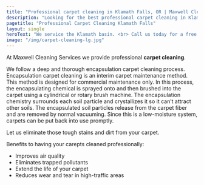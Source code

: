 ```yaml
---
title: "Professional carpet cleaning in Klamath Falls, OR | Maxwell Cleaning Services"
description: "Looking for the best professional carpet cleaning in Klamath falls, OR? Give us a call today for a free quote."
pagetitle: "Professional Carpet Cleaning Klamath Falls"
layout: single
heroText: "We service the Klamath basin. <br> Call us today for a free quote!"
image: "/img/carpet-cleaning-lg.jpg"
---
```


At Maxwell Cleaning Services we provide professional **carpet cleaning**.

We follow a deep and thorough encapsulation carpet cleaning process. Encapsulation carpet cleaning is an interim carpet maintenance method. This method is designed for commercial maintenance only. In this process, the encapsulating chemical is sprayed onto and then brushed into the carpet using a cylindrical or rotary brush machine. The encapsulation chemistry surrounds each soil particle and crystallizes it so it can’t attract other soils. The encapsulated soil particles release from the carpet fiber and are removed by normal vacuuming. Since this is a low-moisture system, carpets can be put back into use promptly. 

Let us eliminate those tough stains and dirt from your carpet.

Benefits to having your carepts cleaned professionally:

*   Improves air quality
*   Eliminates trapped pollutants
*   Extend the life of your carpet
*   Reduces wear and tear in high-traffic areas